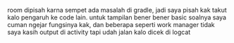 room dipisah karna sempet ada masalah di gradle, jadi saya pisah kak takut kalo pengaruh ke code lain. untuk tampilan bener bener basic soalnya saya cuman ngejar fungsinya kak, dan beberapa seperti work manager tidak saya kasih output di activity tapi udah jalan kalo dicek di logcat

